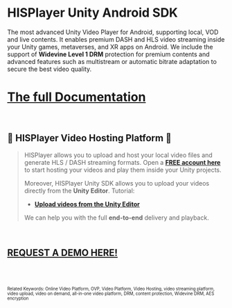 # HISPlayer Unity Android SDK

The most advanced Unity Video Player for Android, supporting local, VOD and live contents. It enables premium DASH and HLS video streaming inside your Unity games, metaverses, and XR apps on Android. We include the support of **Widevine Level 1 DRM** protection for premium contents and advanced features such as multistream or automatic bitrate adaptation to secure the best video quality. 

# [The full Documentation](https://hisplayer.github.io/UnityAndroid-SDK)

<br>

## 🚀 HISPlayer Video Hosting Platform 🚀

> HISPlayer allows you to upload and host your local video files and generate HLS / DASH streaming formats.
> Open a [**FREE account here**](https://dashboard.hisplayer.com/signup) to start hosting your videos and play them inside your Unity projects.
>
> Moreover, HISPlayer Unity SDK allows you to upload your videos directly from the **Unity Editor**.
> Tutorial:
> * **[Upload videos from the Unity Editor](https://www.youtube.com/watch?v=vSI7U6TjHqI)**
>   
> We can help you with the full **end-to-end** delivery and playback.


<br>

## [REQUEST A DEMO HERE!](https://hisplayer.com/demo-unity-player-sdk-github/?utm_source=github&utm_medium=referral&utm_campaign=unitygithub&utm_content=20200211--unitydemocontact)

<br>



<br>

<sub><sup>Related Keywords:
Online Video Platform, OVP, Video Platform, Video Hosting, video streaming platform, video upload, video on demand, all-in-one video platform, DRM, content protection, Widevine DRM, AES encryption</sub><sup> 
